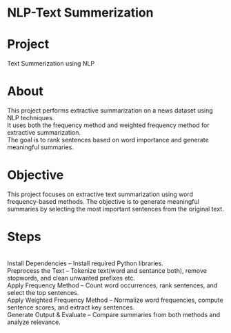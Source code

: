 # NLP-Text Summerization
# Project 
Text Summerization using NLP
<br>
# About
This project performs extractive summarization on a news dataset using NLP techniques.
<br>
It uses both the frequency method and weighted frequency method for extractive summarization.
<br>
The goal is to rank sentences based on word importance and generate meaningful summaries.
<br>
# Objective
This project focuses on extractive text summarization using word frequency-based methods. The objective is to generate meaningful summaries by selecting the most important sentences from the original text.
<br>
# Steps
<br>
Install Dependencies – Install required Python libraries.
<br>
Preprocess the Text – Tokenize text(word and sentance both), remove stopwords, and clean unwanted prefixes etc.
<br>
Apply Frequency Method – Count word occurrences, rank sentences, and select the top sentences.
<br>
Apply Weighted Frequency Method – Normalize word frequencies, compute sentence scores, and extract key sentences.
<br>
Generate Output & Evaluate – Compare summaries from both methods and analyze relevance.
